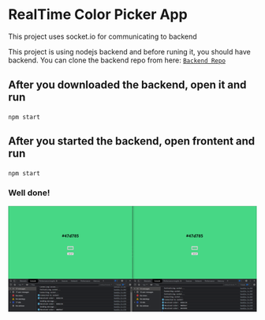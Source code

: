 # RealTime Color Picker App
This project uses socket.io for communicating to backend

This project is using nodejs backend and before runing it, you should have backend.
You can clone the backend repo from here:  [`Backend Repo`](https://download-directory.github.io/?url=https%3A%2F%2Fgithub.com%2FKodluyoruz%2Ftaskforce%2Ftree%2Freact-patika%2Freact-patika%2Frealtime%2Frealtime-colors%2Fbackend)

 ## After you downloaded the backend, open it and run
 `npm start`
 ## After you started the backend, open frontent and run
 `npm start`

### Well done!
![Color Picker App Previous](./public/ss.png "Screenshot")
